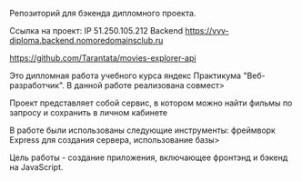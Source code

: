 Репозиторий для бэкенда дипломного проекта.

Ссылка на проект: IP 51.250.105.212 Backend https://vvv-diploma.backend.nomoredomainsclub.ru

https://github.com/Tarantata/movies-explorer-api

Это дипломная работа учебного курса яндекс Практикума "Веб-разработчик". В данной работе реализована совмест>

Проект представляет собой сервис, в котором можно найти фильмы по запросу и сохранить в личном кабинете

В работе были использованы следующие инструменты: фреймворк Express для создания сервера, использование базы>

Цель работы - создание приложения, включающее фронтэнд и бэкенд на JavaScript.
